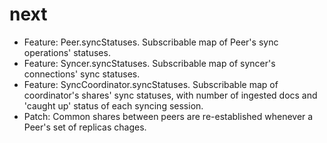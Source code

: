 # next

- Feature: Peer.syncStatuses. Subscribable map of Peer's sync operations'
  statuses.
- Feature: Syncer.syncStatuses. Subscribable map of syncer's connections' sync
  statuses.
- Feature: SyncCoordinator.syncStatuses. Subscribable map of coordinator's
  shares' sync statuses, with number of ingested docs and 'caught up' status of
  each syncing session.
- Patch: Common shares between peers are re-established whenever a Peer's set of
  replicas chages.
